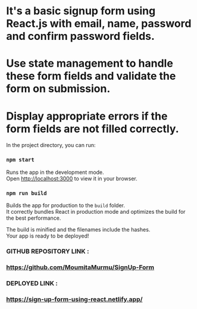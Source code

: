 # It's a basic signup form using React.js with email, name, password and confirm password fields.
# Use state management to handle these form fields and validate the form on submission. 
# Display appropriate errors if the form fields are not filled correctly.


In the project directory, you can run:

### `npm start`

Runs the app in the development mode.\
Open [http://localhost:3000](http://localhost:3000) to view it in your browser.

### `npm run build`

Builds the app for production to the `build` folder.\
It correctly bundles React in production mode and optimizes the build for the best performance.

The build is minified and the filenames include the hashes.\
Your app is ready to be deployed!

### GITHUB REPOSITORY LINK :
### https://github.com/MoumitaMurmu/SignUp-Form

###  DEPLOYED LINK :
###  https://sign-up-form-using-react.netlify.app/



